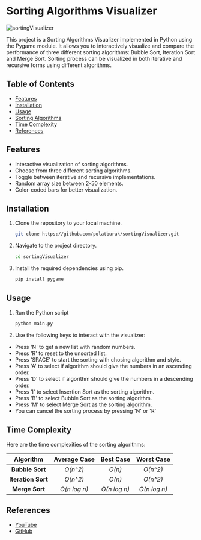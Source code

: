 # Sorting Algorithms Visualizer


![sortingVisualizer](https://github.com/polatburak/sortingVisualizer/assets/100538337/345e9e79-9afe-4cf0-ae4f-e252e5c99a22)


This project is a Sorting Algorithms Visualizer implemented in Python using the Pygame module. It allows you to interactively visualize and compare the performance of three different sorting algorithms: Bubble Sort, Iteration Sort and Merge Sort. Sorting process can be visualized in both iterative and recursive forms using different algorithms.

## Table of Contents
- [Features](#features)
- [Installation](#installation)
- [Usage](#usage)
- [Sorting Algorithms](#sorting-algorithms)
- [Time Complexity](#time-complexity)
- [References](#references)

## Features
- Interactive visualization of sorting algorithms.
- Choose from three different sorting algorithms.
- Toggle between iterative and recursive implementations.
- Random array size between 2-50 elements.
- Color-coded bars for better visualization.

## Installation

1. Clone the repository to your local machine.
   ```bash
   git clone https://github.com/polatburak/sortingVisualizer.git
2. Navigate to the project directory.
   ```bash
   cd sortingVisualizer
4. Install the required dependencies using pip.
   ```bash
   pip install pygame

## Usage

1. Run the Python script
    ```bash
   python main.py
3. Use the following keys to interact with the visualizer:
-  Press 'N' to get a new list with random numbers.
-  Press 'R' to reset to the unsorted list.
-  Press 'SPACE' to start the sorting with chosing algorithm and style.
-  Press 'A' to select if algorithm should give the numbers in an ascending order.
-  Press 'D' to select if algorithm should give the numbers in a descending order.
-  Press 'I' to select Insertion Sort as the sorting algorithm.
-  Press 'B' to select Bubble Sort as the sorting algorithm.
-  Press 'M' to select Merge Sort as the sorting algorithm.
-  You can cancel the sorting process by pressing 'N' or 'R'

## Time Complexity

Here are the time complexities of the sorting algorithms:

Algorithm | Average Case | Best Case | Worst Case
| :---: | :---: | :---: | :---:
**Bubble Sort**  | *O(n^2)* | *O(n)* | *O(n^2)*
**Iteration Sort**  | *O(n^2)* | *O(n)* | *O(n^2)*
**Merge Sort** | *O(n log n)* | *O(n log n)* | *O(n log n)*

## References

- [YouTube](https://youtu.be/pFXYym4Wbkc?si=jbUI5e1VJF3BNznC")
- [GitHub](https://github.com/techwithtim/Sorting-Algorithm-Visualizer")
